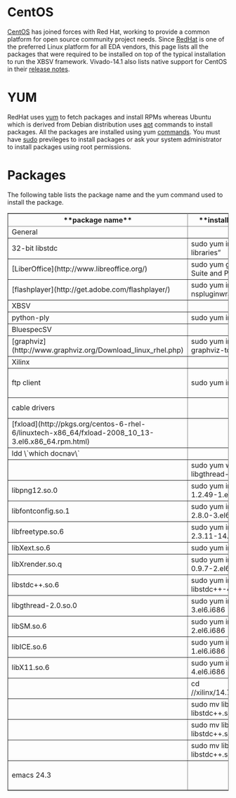 # CentOS

[CentOS](http://centos.org/) has joined forces with Red Hat, working to provide a common platform for open source community project needs.
Since [RedHat](http://www.redhat.com/) is one of the preferred Linux platform for all EDA vendors, this page lists all the packages that 
were required to be installed on top of the typical installation to run the XBSV framework. 
Vivado-14.1 also lists native support for CentOS in their [release notes](http://www.xilinx.com/support/documentation/sw_manuals/xilinx2014_1/ug973-vivado-release-notes-install-license.pdf).

# YUM

RedHat uses [yum](http://www.ibm.com/developerworks/library/l-lpic1-v3-102-5/) to fetch packages and install RPMs whereas Ubuntu which is derived from Debian distribution
uses [apt](http://www.ibm.com/developerworks/linux/library/l-lpic1-v3-102-4/) commands to install packages. All the packages are installed using yum [commands](http://yum.baseurl.org/wiki/YumCommands).
You must have [sudo](http://www.tuxradar.com/answers/635) previleges to install packages or ask your system administrator to install packages using
root permissions.

# Packages

The following table lists the package name and the yum command used to install the package.

<table border="2" cellspacing="0" cellpadding="6" rules="all" frame="border">


<colgroup>
<col  class="left" />

<col  class="left" />

<col  class="left" />
</colgroup>
<thead>
<tr>
<th scope="col" class="left">**package name**</th>
<th scope="col" class="left">**installation commands**</th>
<th scope="col" class="left">**comments**</th>
</tr>
</thead>

<tbody>
<tr>
<td class="left"><span class="underline">General</span></td>
<td class="left">&#xa0;</td>
<td class="left">&#xa0;</td>
</tr>


<tr>
<td class="left">32-bit libstdc</td>
<td class="left">sudo yum install “Compatibility libraries”</td>
<td class="left">arm-xilinx-linux-gnueabi-g++ needs 32-bit libs</td>
</tr>


<tr>
<td class="left">[LiberOffice](http://www.libreoffice.org/)</td>
<td class="left">sudo yum groupinstall “Office Suite and Productivity”</td>
<td class="left">Optional (groupinfo will list packages)</td>
</tr>


<tr>
<td class="left">[flashplayer](http://get.adobe.com/flashplayer/)</td>
<td class="left">sudo yum install flash-plugin nspluginwrapper curl</td>
<td class="left">For several viewing video tutorials, e.g. [vivado training](http://www.xilinx.com/training/vivado/)</td>
</tr>
</tbody>

<tbody>
<tr>
<td class="left"><span class="underline">XBSV</span></td>
<td class="left">&#xa0;</td>
<td class="left">&#xa0;</td>
</tr>


<tr>
<td class="left">python-ply</td>
<td class="left">sudo yum install python-ply</td>
<td class="left">Python Lex-Yacc</td>
</tr>
</tbody>

<tbody>
<tr>
<td class="left"><span class="underline">BluespecSV</span></td>
<td class="left">&#xa0;</td>
<td class="left">&#xa0;</td>
</tr>


<tr>
<td class="left">[graphviz](http://www.graphviz.org/Download_linux_rhel.php)</td>
<td class="left">sudo yum install graphviz graphviz-tcl</td>
<td class="left">Needed for viewing dot files</td>
</tr>
</tbody>

<tbody>
<tr>
<td class="left"><span class="underline">Xilinx</span></td>
<td class="left">&#xa0;</td>
<td class="left">&#xa0;</td>
</tr>


<tr>
<td class="left">ftp client</td>
<td class="left">sudo yum install ftp</td>
<td class="left">[needed for running out-of-the-box Linux example](http://zedboard.org/content/zedboard-setting-arm-development-environment-linux)</td>
</tr>


<tr>
<td class="left">cable drivers</td>
<td class="left">&#xa0;</td>
<td class="left">[Install Instructions](http://www.xilinx.com/support/answers/29310.htm)</td>
</tr>


<tr>
<td class="left">[fxload](http://pkgs.org/centos-6-rhel-6/linuxtech-x86_64/fxload-2008_10_13-3.el6.x86_64.rpm.html)</td>
<td class="left">&#xa0;</td>
<td class="left">Used to update the firmware of the platform cable.</td>
</tr>


<tr>
<td class="left">ldd \`which docnav\`</td>
<td class="left">&#xa0;</td>
<td class="left">example: "libgthread-2.0.so.0 => not found"</td>
</tr>


<tr>
<td class="left">&#xa0;</td>
<td class="left">sudo yum whatprovides libgthread-2.0.so.0</td>
<td class="left">yum package: glib2-2.26.1-3.el6.i686</td>
</tr>


<tr>
<td class="left">libpng12.so.0</td>
<td class="left">sudo yum install 2:libpng-1.2.49-1.el6\_2.i686</td>
<td class="left">A library of functions for manipulating PNG image format files</td>
</tr>


<tr>
<td class="left">libfontconfig.so.1</td>
<td class="left">sudo yum install fontconfig-2.8.0-3.el6.i686</td>
<td class="left">Font configuration and customization library</td>
</tr>


<tr>
<td class="left">libfreetype.so.6</td>
<td class="left">sudo yum install freetype-2.3.11-14.el6\_3.1.i686</td>
<td class="left">A free and portable font rendering engine</td>
</tr>


<tr>
<td class="left">libXext.so.6</td>
<td class="left">sudo yum install libXext.so.6</td>
<td class="left">X.Org X11 libXext runtime library</td>
</tr>


<tr>
<td class="left">libXrender.so.q</td>
<td class="left">sudo yum install libXrender-0.9.7-2.el6.i686</td>
<td class="left">X.Org X11 libXrender runtime library</td>
</tr>


<tr>
<td class="left">libstdc++.so.6</td>
<td class="left">sudo yum install libstdc++-4.4.7-4.el6.i686</td>
<td class="left">GNU Standard C++ Library</td>
</tr>


<tr>
<td class="left">libgthread-2.0.so.0</td>
<td class="left">sudo yum install glib2-2.26.1-3.el6.i686</td>
<td class="left">A library of handy utility functions</td>
</tr>


<tr>
<td class="left">libSM.so.6</td>
<td class="left">sudo yum install libSM-1.2.1-2.el6.i686</td>
<td class="left">X.Org X11 SM runtime library</td>
</tr>


<tr>
<td class="left">libICE.so.6</td>
<td class="left">sudo yum install libICE-1.0.6-1.el6.i686</td>
<td class="left">X.Org X11 ICE runtime library</td>
</tr>


<tr>
<td class="left">libX11.so.6</td>
<td class="left">sudo yum install libX11-1.5.0-4.el6.i686</td>
<td class="left">Core X11 protocol client library</td>
</tr>


<tr>
<td class="left">&#xa0;</td>
<td class="left">cd /<pkg-dir>/xilinx/14.7/ISE\_DS/ISE/lib/lin64</td>
<td class="left">To fix 'GLIBCXX\_3.4.9' not found"</td>
</tr>


<tr>
<td class="left">&#xa0;</td>
<td class="left">sudo mv libstdc++.so libstdc++.so.orig</td>
<td class="left">Do the same also in the following directories:</td>
</tr>


<tr>
<td class="left">&#xa0;</td>
<td class="left">sudo mv libstdc++.so.6 libstdc++.so.6.orig</td>
<td class="left">*<pkg-dir>/xilinx/14.7/ISE\_DS/common/lib/lin64*</td>
</tr>


<tr>
<td class="left">&#xa0;</td>
<td class="left">sudo mv libstdc++.so.6.0.8 libstdc++.so.6.0.8.orig</td>
<td class="left">/<pkg-dir>/xilinx/Vivado/2013.3/ids\_lite/ISE/lib/lin64</td>
</tr>
</tbody>

<tbody>
<tr>
<td class="left"><span class="underline">emacs 24.3</span></td>
<td class="left">&#xa0;</td>
<td class="left">[install instructions](http://h1de0ut.com/bl0g/article/2012/03/01/emacs24-ricty-centos6/)     Better org mode support</td>
</tr>
</tbody>
</table>